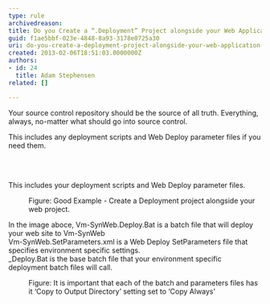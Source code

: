 ```yaml
---
type: rule
archivedreason: 
title: Do you Create a “.Deployment” Project alongside your Web Application for any additional deployment steps?
guid: f1ae5bbf-023e-4848-8a93-3178e0725a30
uri: do-you-create-a-deployment-project-alongside-your-web-application-for-any-additional-deployment-steps
created: 2013-02-06T18:51:03.0000000Z
authors:
- id: 24
  title: Adam Stephensen
related: []

---
```



<p>Your source control repository should be the source of all truth. Everything, always, no-matter what should go into source control.</p><p>This includes any deployment scripts and Web Deploy parameter files if you need them.</p>
<br><excerpt class='endintro'></excerpt><br>
<p>This includes your deployment scripts and Web Deploy parameter files.</p><dl class="goodImage"><dt> 
      <img src="/TFS/Rules-to-Better-Continuous-Deployment/PublishingImages/deployment-project.jpg" alt="" /> 
   </dt><dd>Figure&#58; Good Example - Create a Deployment project alongside your web project.  </dd></dl>
In the image aboce,​ Vm-SynWeb.Deploy.Bat is a batch  file that will deploy your web site to Vm-SynWeb<br> Vm-SynWeb.SetParameters.xml is a Web Deploy SetParameters file that specifies environment specific settings.<br> _Deploy.Bat is the base batch file that your environment specific deployment batch files will call.
<dl class="image"><dt> 
      <img src="/TFS/Rules-to-Better-Continuous-Deployment/PublishingImages/deployment-project-copy.jpg" alt="" /> 
   </dt><dd>Figure&#58; It is important that each of the batch and parameters files has it ‘Copy to Output Directory’ setting set to ‘Copy Always’</dd></dl>


